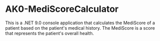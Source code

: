 # AK0-MediScoreCalculator

This is a .NET 9.0 console application that calculates the MediScore of a patient based on the patient's medical history. The MediScore is a score that represents the patient's overall health.
